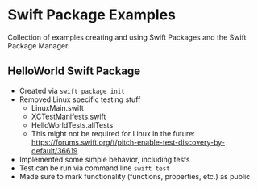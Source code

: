 # Swift Package Examples
Collection of examples creating and using Swift Packages and the Swift Package Manager.

## HelloWorld Swift Package
- Created via `swift package init`
- Removed Linux specific testing stuff
  - LinuxMain.swift
  - XCTestManifests.swift
  - HelloWorldTests.allTests
  - This might not be required for Linux in the future: https://forums.swift.org/t/pitch-enable-test-discovery-by-default/36619
- Implemented some simple behavior, including tests
- Test can be run via command line `swift test`
- Made sure to mark functionality (functions, properties, etc.) as public
